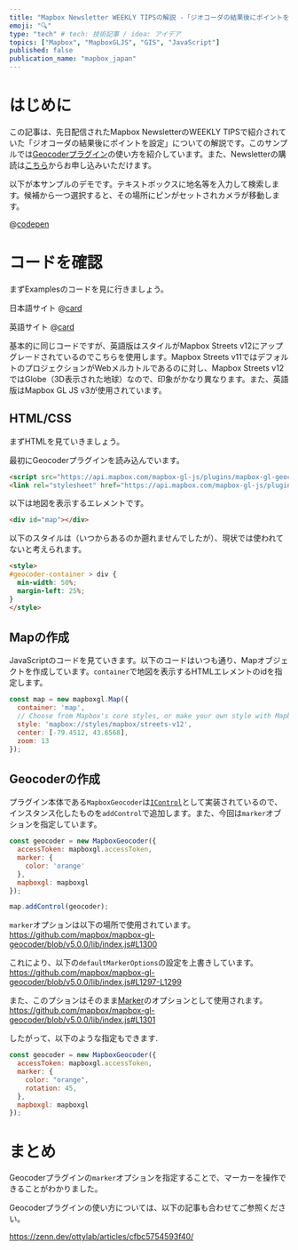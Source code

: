 ```yaml
---
title: "Mapbox Newsletter WEEKLY TIPSの解説 -「ジオコーダの結果後にポイントを設定」"
emoji: "🔍"
type: "tech" # tech: 技術記事 / idea: アイデア
topics: ["Mapbox", "MapboxGLJS", "GIS", "JavaScript"]
published: false
publication_name: "mapbox_japan"
---
```


# はじめに

この記事は、先日配信されたMapbox NewsletterのWEEKLY TIPSで紹介されていた「ジオコーダの結果後にポイントを設定」についての解説です。このサンプルでは[Geocoderプラグイン](https://github.com/mapbox/mapbox-gl-geocoder)の使い方を紹介しています。また、Newsletterの購読は[こちら](https://www.mapbox.jp/blog?#:~:text=%E3%83%8B%E3%83%A5%E3%83%BC%E3%82%B9%E3%83%AC%E3%82%BF%E3%83%BC%E3%82%92%E8%B3%BC%E8%AA%AD)からお申し込みいただけます。

以下が本サンプルのデモです。テキストボックスに地名等を入力して検索します。候補から一つ選択すると、その場所にピンがセットされカメラが移動します。

@[codepen](https://codepen.io/OttyLab/pen/WNmLWLp)

# コードを確認

まずExamplesのコードを見に行きましょう。

日本語サイト
@[card](https://docs.mapbox.com/jp/mapbox-gl-js/example/point-from-geocoder-result/)

英語サイト
@[card](https://docs.mapbox.com/mapbox-gl-js/example/point-from-geocoder-result/)

基本的に同じコードですが、英語版はスタイルがMapbox Streets v12にアップグレードされているのでこちらを使用します。Mapbox Streets v11ではデフォルトのプロジェクションがWebメルカトルであるのに対し、Mapbox Streets v12ではGlobe（3D表示された地球）なので、印象がかなり異なります。また、英語版はMapbox GL JS v3が使用されています。

## HTML/CSS

まずHTMLを見ていきましょう。

最初にGeocoderプラグインを読み込んでいます。

```HTML
<script src="https://api.mapbox.com/mapbox-gl-js/plugins/mapbox-gl-geocoder/v5.0.0/mapbox-gl-geocoder.min.js"></script>
<link rel="stylesheet" href="https://api.mapbox.com/mapbox-gl-js/plugins/mapbox-gl-geocoder/v5.0.0/mapbox-gl-geocoder.css" type="text/css">
```

以下は地図を表示するエレメントです。

```HTML
<div id="map"></div>
```

以下のスタイルは（いつからあるのか遡れませんでしたが）、現状では使われてないと考えられます。

```HTML
<style>
#geocoder-container > div {
  min-width: 50%;
  margin-left: 25%;
}
</style>
```


## Mapの作成

JavaScriptのコードを見ていきます。以下のコードはいつも通り、Mapオブジェクトを作成しています。`container`で地図を表示するHTMLエレメントのidを指定します。

```JavaScript
const map = new mapboxgl.Map({
  container: 'map',
  // Choose from Mapbox's core styles, or make your own style with Mapbox Studio
  style: 'mapbox://styles/mapbox/streets-v12',
  center: [-79.4512, 43.6568],
  zoom: 13
});

```

## Geocoderの作成

プラグイン本体である`MapboxGeocoder`は[`IControl`](https://docs.mapbox.com/mapbox-gl-js/api/markers/#icontrol)として実装されているので、インスタンス化したものを`addControl`で追加します。また、今回は`marker`オブションを指定しています。

```JavaScript
const geocoder = new MapboxGeocoder({
  accessToken: mapboxgl.accessToken,
  marker: {
    color: 'orange'
  },
  mapboxgl: mapboxgl
});

map.addControl(geocoder);
```

`marker`オプションは以下の場所で使用されています。
https://github.com/mapbox/mapbox-gl-geocoder/blob/v5.0.0/lib/index.js#L1300

これにより、以下の`defaultMarkerOptions`の設定を上書きしています。
https://github.com/mapbox/mapbox-gl-geocoder/blob/v5.0.0/lib/index.js#L1297-L1299

また、このプションはそのまま[Marker](https://docs.mapbox.com/mapbox-gl-js/api/markers/#marker)のオプションとして使用されます。
https://github.com/mapbox/mapbox-gl-geocoder/blob/v5.0.0/lib/index.js#L1301

したがって、以下のような指定もできます.
```JavaScript
const geocoder = new MapboxGeocoder({
  accessToken: mapboxgl.accessToken,
  marker: {
    color: "orange",
    rotation: 45,
  },
  mapboxgl: mapboxgl
});
```

# まとめ

Geocoderプラグインの`marker`オプションを指定することで、マーカーを操作できることがわかりました。

Geocoderプラグインの使い方については、以下の記事も合わせてご参照ください。

https://zenn.dev/ottylab/articles/cfbc5754593f40/
